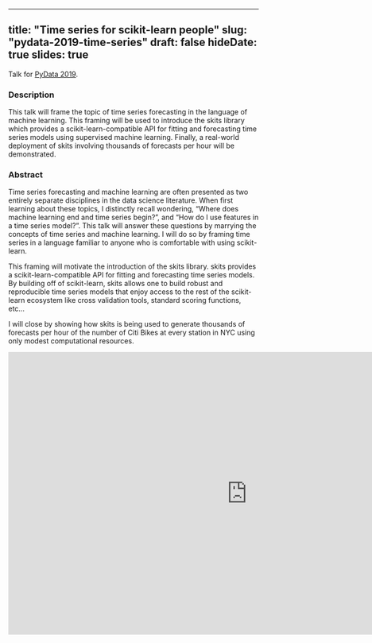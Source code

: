
---
title: "Time series for scikit-learn people"
slug: "pydata-2019-time-series"
draft: false
hideDate: true
slides: true
---

Talk for [PyData 2019](https://pydata.org/nyc2019/schedule/presentation/15/time-series-for-scikit-learn-people/).

### Description

This talk will frame the topic of time series forecasting in the language of machine learning. This framing will be used to introduce the skits library which provides a scikit-learn-compatible API for fitting and forecasting time series models using supervised machine learning. Finally, a real-world deployment of skits involving thousands of forecasts per hour will be demonstrated.

### Abstract

Time series forecasting and machine learning are often presented as two entirely separate disciplines in the data science literature. When first learning about these topics, I distinctly recall wondering, “Where does machine learning end and time series begin?”, and “How do I use features in a time series model?”. This talk will answer these questions by marrying the concepts of time series and machine learning. I will do so by framing time series in a language familiar to anyone who is comfortable with using scikit-learn.

This framing will motivate the introduction of the skits library. skits provides a scikit-learn-compatible API for fitting and forecasting time series models. By building off of scikit-learn, skits allows one to build robust and reproducible time series models that enjoy access to the rest of the scikit-learn ecosystem like cross validation tools, standard scoring functions, etc…

I will close by showing how skits is being used to generate thousands of forecasts per hour of the number of Citi Bikes at every station in NYC using only modest computational resources.

<div class="google-slides-container">
  <iframe src="https://docs.google.com/presentation/d/e/2PACX-1vQFf9sC6-lhXo39e6ZgBB6OIirJr90OsqLWYO2yhC30zKtOFGFNuRi4IFzZTBe6tRdquECOUwjHYetL/embed?start=false&loop=false&delayms=60000" frameborder="0" width="960" height="569" allowfullscreen="true" mozallowfullscreen="true" webkitallowfullscreen="true"></iframe>
</div>
